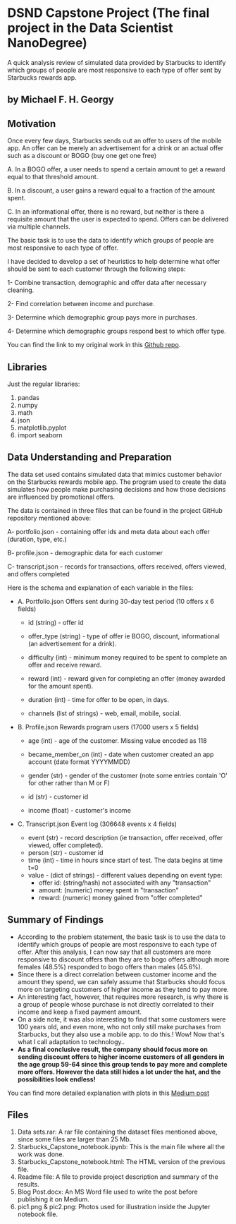 # DSND Capstone Project (The final project in the Data Scientist NanoDegree)
A quick analysis review of simulated data provided by Starbucks to identify which groups of people are most responsive to each type of offer sent by Starbucks rewards app.

## by Michael F. H. Georgy

## Motivation
Once every few days, Starbucks sends out an offer to users of the mobile app. An offer can be merely an advertisement for a drink or an actual offer such as a discount or BOGO (buy one get one free)

A. In a BOGO offer, a user needs to spend a certain amount to get a reward equal to that threshold amount.

B. In a discount, a user gains a reward equal to a fraction of the amount spent.

C. In an informational offer, there is no reward, but neither is there a requisite amount that the user is expected to spend. Offers can be delivered via multiple channels.

The basic task is to use the data to identify which groups of people are most responsive to each type of offer.

I have decided to develop a set of heuristics to help determine what offer should be sent to each customer through the following steps:

1- Combine transaction, demographic and offer data after necessary cleaning.

2- Find correlation between income and purchase.

3- Determine which demographic group pays more in purchases.

4- Determine which demographic groups respond best to which offer type.

You can find the link to my original work in this [Github repo](https://github.com/michael-fawzy/DSND-Capstone).

## Libraries
Just the regular libraries:

1. pandas
2. numpy
3. math
4. json
5. matplotlib.pyplot
6. import seaborn

## Data Understanding and Preparation
The data set used contains simulated data that mimics customer behavior on the Starbucks rewards mobile app. The program used to create the data simulates how people make purchasing decisions and how those decisions are influenced by promotional offers.

The data is contained in three files that can be found in the project GitHub repository mentioned above:

A-	portfolio.json - containing offer ids and meta data about each offer (duration, type, etc.)

B- 	profile.json - demographic data for each customer

C-  transcript.json - records for transactions, offers received, offers viewed, and offers completed

Here is the schema and explanation of each variable in the files:

- A. Portfolio.json	
Offers sent during 30-day test period (10 offers x 6 fields)

    -	id (string) - offer id
    
    -	offer_type (string) - type of offer ie BOGO, discount, informational (an advertisement for a drink).
    
    -	difficulty (int) - minimum money required to be spent to complete an offer and receive reward.
    
    -	reward (int) - reward given for completing an offer (money awarded for the amount spent).
    
    -	duration (int) - time for offer to be open, in days.
    
    -	channels (list of strings) - web, email, mobile, social.
 
- B. Profile.json
Rewards program users (17000 users x 5 fields)

    -	age (int) - age of the customer. Missing value encoded as 118
    
    -	became_member_on (int) - date when customer created an app account (date format YYYYMMDD)
    
    -	gender (str) - gender of the customer (note some entries contain 'O' for other rather than M or F)
    
    -	id (str) - customer id
    
    -	income (float) - customer's income
 
- C. Transcript.json
Event log (306648 events x 4 fields)
    -	event (str) - record description (ie transaction, offer received, offer viewed, offer completed).
    -	person (str) - customer id
    -	time (int) - time in hours since start of test. The data begins at time t=0
    -	value - (dict of strings) - different values depending on event type:
        -	offer id: (string/hash) not associated with any "transaction"
        -	amount: (numeric) money spent in "transaction"
        -	reward: (numeric) money gained from "offer completed"



## Summary of Findings

- According to the problem statement, the basic task is to use the data to identify which groups of people are most responsive to each type of offer. After this analysis, I can now say that all customers are more responsive to discount offers than they are to bogo offers although more females (48.5%) responded to bogo offers than males (45.6%).
- Since there is a direct correlation between customer income and the amount they spend, we can safely assume that Starbucks should focus more on targeting customers of higher income as they tend to pay more.
- An interesting fact, however, that requires more research, is why there is a group of people whose purchase is not directly correlated to their income and keep a fixed payment amount.
- On a side note, it was also interesting to find that some customers were 100 years old, and even more, who not only still make purchases from Starbucks, but they also use a mobile app. to do this.! Wow! Now that's what I call adaptation to technology..
- **As a final conclusive result, the company should focus more on sending discount offers to higher income customers of all genders in the age group 59-64 since this group tends to pay more and complete more offers. However the data still hides a lot under the hat, and the possibilities look endless!**


You can find more detailed explanation with plots in this [Medium post](https://michaelfawzy.medium.com/offers-offers-offers-from-starbucks-88707094a5fa)

## Files

1. Data sets.rar: A rar file containing the dataset files mentioned above, since some files are larger than 25 Mb.
2. Starbucks_Capstone_notebook.ipynb: This is the main file where all the work was done.
3. Starbucks_Capstone_notebook.html: The HTML version of the previous file.
4. Readme file: A file to provide project description and summary of the results.
5. Blog Post.docx: An MS Word file used to write the post before publishing it on Medium.
6. pic1.png & pic2.png: Photos used for illustration inside the Jupyter notebook file.


